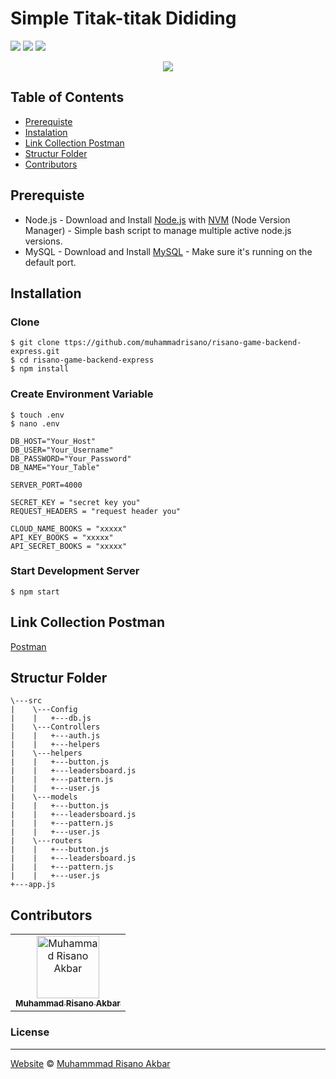 # Simple Titak-titak Dididing
![](https://img.shields.io/badge/Code%20Style-Standard-yellow.svg)
![](https://img.shields.io/badge/Dependencies-Express-green.svg)
![](https://img.shields.io/badge/License-Beerware-yellowgreen.svg)

<p align="center">
  <a href="https://nodejs.org/">
    <img src="https://cdn-images-1.medium.com/max/871/1*d2zLEjERsrs1Rzk_95QU9A.png">
  </a>
</p>


## Table of Contents

- [Prerequiste](#prerequiste)
- [Instalation](#installation)
- [Link Collection Postman](#link-collection-postman)
- [Structur Folder](#structur-folder)
- [Contributors](#contributors)


## Prerequiste
- Node.js - Download and Install [Node.js](https://nodejs.org/en/) with [NVM](https://github.com/creationix/nvm) (Node Version Manager) - Simple bash script to manage multiple active node.js versions.
- MySQL - Download and Install [MySQL](https://www.mysql.com/downloads/) - Make sure it's running on the default port.  

## Installation
### Clone
```
$ git clone ttps://github.com/muhammadrisano/risano-game-backend-express.git
$ cd risano-game-backend-express
$ npm install
```

### Create Environment Variable
```
$ touch .env
$ nano .env
```

```
DB_HOST="Your_Host"
DB_USER="Your_Username"
DB_PASSWORD="Your_Password"
DB_NAME="Your_Table"

SERVER_PORT=4000

SECRET_KEY = "secret key you"
REQUEST_HEADERS = "request header you"

CLOUD_NAME_BOOKS = "xxxxx"
API_KEY_BOOKS = "xxxxx"
API_SECRET_BOOKS = "xxxxx"

```
### Start Development Server
```
$ npm start
```
## Link Collection Postman
[Postman](https://www.getpostman.com/collections/57f925d09db4bb0f5a59)

## Structur Folder
```
\---src
|    \---Config
|    |   +---db.js            
|    \---Controllers
|    |   +---auth.js
|    |   +---helpers
|    \---helpers
|    |   +---button.js
|    |   +---leadersboard.js
|    |   +---pattern.js
|    |   +---user.js
|    \---models
|    |   +---button.js
|    |   +---leadersboard.js
|    |   +---pattern.js
|    |   +---user.js
|    \---routers
|    |   +---button.js
|    |   +---leadersboard.js
|    |   +---pattern.js
|    |   +---user.js
+---app.js
```

## Contributors
<center>
  <table>
    <tr>
      <td align="center">
        <a href="https://github.com/muhammadrisano/">
          <img width="100" src="https://avatars3.githubusercontent.com/u/47690080?s=460&v=4" alt="Muhammad Risano Akbar"><br/>
          <sub><b>Muhammad Risano Akbar</b></sub>
        </a>
      </td>
    </tr>
  </table>
</center>

### License
----

[Website](http://muhammadrisano.online) © [Muhammmad Risano Akbar](https://github.com/muhammadrisano/)
